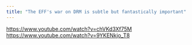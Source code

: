 ```yaml
---
title: "The EFF's war on DRM is subtle but fantastically important"
---
```


https://www.youtube.com/watch?v=chVKd3Xf75M
https://www.youtube.com/watch?v=9YKENkjo_T8
